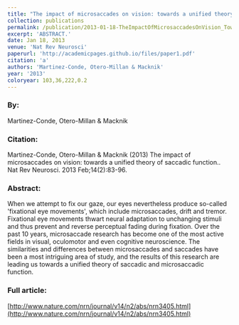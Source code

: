 ```yaml
---
title: "The impact of microsaccades on vision: towards a unified theory of saccadic function."
collection: publications
permalink: /publication/2013-01-18-TheImpactOfMicrosaccadesOnVision_TowardsAUnifiedTheoryOfSaccadi
excerpt: 'ABSTRACT.'
date: Jan 18, 2013
venue: 'Nat Rev Neurosci'
paperurl: 'http://academicpages.github.io/files/paper1.pdf'
citation: 'a'
authors: 'Martinez-Conde, Otero-Millan & Macknik'
year: '2013'
coloryear: 103,36,222,0.2
---
```


### By: 
Martinez-Conde, Otero-Millan & Macknik

### Citation: 
Martinez-Conde, Otero-Millan & Macknik (2013) The impact of microsaccades on vision: towards a unified theory of saccadic function.. Nat Rev Neurosci. 2013 Feb;14(2):83-96. 

### Abstract: 
When we attempt to fix our gaze, our eyes nevertheless produce so-called 'fixational eye movements', which include microsaccades, drift and tremor. Fixational eye movements thwart neural adaptation to unchanging stimuli and thus prevent and reverse perceptual fading during fixation. Over the past 10 years, microsaccade research has become one of the most active fields in visual, oculomotor and even cognitive neuroscience. The similarities and differences between microsaccades and saccades have been a most intriguing area of study, and the results of this research are leading us towards a unified theory of saccadic and microsaccadic function.

### Full article: 
[http://www.nature.com/nrn/journal/v14/n2/abs/nrn3405.html](http://www.nature.com/nrn/journal/v14/n2/abs/nrn3405.html)
